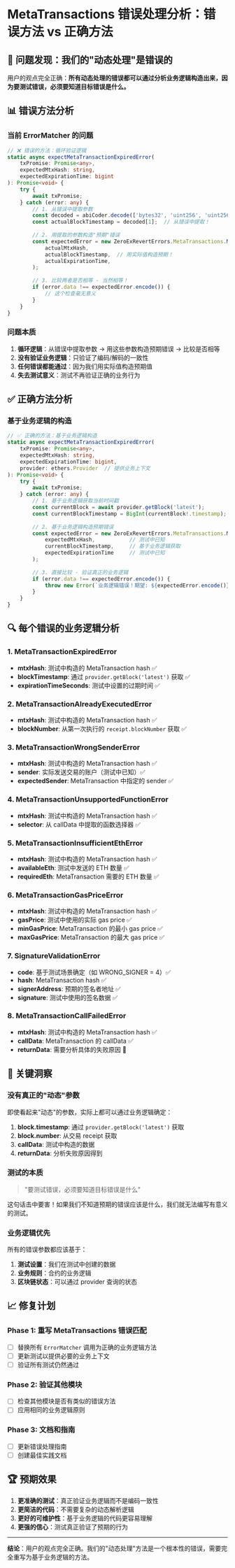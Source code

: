 # MetaTransactions 错误处理分析：错误方法 vs 正确方法

## 🚨 **问题发现：我们的"动态处理"是错误的**

用户的观点完全正确：**所有动态处理的错误都可以通过分析业务逻辑构造出来，因为要测试错误，必须要知道目标错误是什么。**

## 📊 **错误方法分析**

### **当前 ErrorMatcher 的问题**

```typescript
// ❌ 错误的方法：循环验证逻辑
static async expectMetaTransactionExpiredError(
    txPromise: Promise<any>,
    expectedMtxHash: string,
    expectedExpirationTime: bigint
): Promise<void> {
    try {
        await txPromise;
    } catch (error: any) {
        // 1. 从错误中提取参数
        const decoded = abiCoder.decode(['bytes32', 'uint256', 'uint256'], errorParams);
        const actualBlockTimestamp = decoded[1];  // 从错误中提取！
        
        // 2. 用提取的参数构造"预期"错误
        const expectedError = new ZeroExRevertErrors.MetaTransactions.MetaTransactionExpiredError(
            actualMtxHash,
            actualBlockTimestamp,  // 用实际值构造预期！
            actualExpirationTime,
        );
        
        // 3. 比较两者是否相等 - 当然相等！
        if (error.data !== expectedError.encode()) {
            // 这个检查毫无意义
        }
    }
}
```

### **问题本质**

1. **循环逻辑**：从错误中提取参数 → 用这些参数构造预期错误 → 比较是否相等
2. **没有验证业务逻辑**：只验证了编码/解码的一致性
3. **任何错误都能通过**：因为我们用实际值构造预期值
4. **失去测试意义**：测试不再验证正确的业务行为

## ✅ **正确方法分析**

### **基于业务逻辑的构造**

```typescript
// ✅ 正确的方法：基于业务逻辑构造
static async expectMetaTransactionExpiredError(
    txPromise: Promise<any>,
    expectedMtxHash: string,
    expectedExpirationTime: bigint,
    provider: ethers.Provider  // 提供业务上下文
): Promise<void> {
    try {
        await txPromise;
    } catch (error: any) {
        // 1. 基于业务逻辑获取当前时间戳
        const currentBlock = await provider.getBlock('latest');
        const currentBlockTimestamp = BigInt(currentBlock!.timestamp);
        
        // 2. 基于业务逻辑构造预期错误
        const expectedError = new ZeroExRevertErrors.MetaTransactions.MetaTransactionExpiredError(
            expectedMtxHash,           // 测试中已知
            currentBlockTimestamp,     // 基于业务逻辑获取
            expectedExpirationTime     // 测试中已知
        );
        
        // 3. 直接比较 - 验证真正的业务逻辑
        if (error.data !== expectedError.encode()) {
            throw new Error(`业务逻辑错误！期望: ${expectedError.encode()}, 实际: ${error.data}`);
        }
    }
}
```

## 🔍 **每个错误的业务逻辑分析**

### **1. MetaTransactionExpiredError**
- **mtxHash**: 测试中构造的 MetaTransaction hash ✅
- **blockTimestamp**: 通过 `provider.getBlock('latest')` 获取 ✅
- **expirationTimeSeconds**: 测试中设置的过期时间 ✅

### **2. MetaTransactionAlreadyExecutedError**
- **mtxHash**: 测试中构造的 MetaTransaction hash ✅
- **blockNumber**: 从第一次执行的 `receipt.blockNumber` 获取 ✅

### **3. MetaTransactionWrongSenderError**
- **mtxHash**: 测试中构造的 MetaTransaction hash ✅
- **sender**: 实际发送交易的账户（测试中已知）✅
- **expectedSender**: MetaTransaction 中指定的 sender ✅

### **4. MetaTransactionUnsupportedFunctionError**
- **mtxHash**: 测试中构造的 MetaTransaction hash ✅
- **selector**: 从 callData 中提取的函数选择器 ✅

### **5. MetaTransactionInsufficientEthError**
- **mtxHash**: 测试中构造的 MetaTransaction hash ✅
- **availableEth**: 测试中发送的 ETH 数量 ✅
- **requiredEth**: MetaTransaction 需要的 ETH 数量 ✅

### **6. MetaTransactionGasPriceError**
- **mtxHash**: 测试中构造的 MetaTransaction hash ✅
- **gasPrice**: 测试中使用的实际 gas price ✅
- **minGasPrice**: MetaTransaction 的最小 gas price ✅
- **maxGasPrice**: MetaTransaction 的最大 gas price ✅

### **7. SignatureValidationError**
- **code**: 基于测试场景确定（如 WRONG_SIGNER = 4）✅
- **hash**: MetaTransaction hash ✅
- **signerAddress**: 预期的签名者地址 ✅
- **signature**: 测试中使用的签名数据 ✅

### **8. MetaTransactionCallFailedError**
- **mtxHash**: 测试中构造的 MetaTransaction hash ✅
- **callData**: MetaTransaction 的 callData ✅
- **returnData**: 需要分析具体的失败原因 🔧

## 🎯 **关键洞察**

### **没有真正的"动态"参数**

即使看起来"动态"的参数，实际上都可以通过业务逻辑确定：

1. **block.timestamp**: 通过 `provider.getBlock('latest')` 获取
2. **block.number**: 从交易 receipt 获取
3. **callData**: 测试中构造的数据
4. **returnData**: 分析失败原因得到

### **测试的本质**

> "要测试错误，必须要知道目标错误是什么"

这句话击中要害！如果我们不知道预期的错误应该是什么，我们就无法编写有意义的测试。

### **业务逻辑优先**

所有的错误参数都应该基于：
1. **测试设置**：我们在测试中创建的数据
2. **业务规则**：合约的业务逻辑
3. **区块链状态**：可以通过 provider 查询的状态

## 📈 **修复计划**

### **Phase 1: 重写 MetaTransactions 错误匹配**
- [ ] 替换所有 `ErrorMatcher` 调用为正确的业务逻辑方法
- [ ] 更新测试以提供必要的业务上下文
- [ ] 验证所有测试仍然通过

### **Phase 2: 验证其他模块**
- [ ] 检查其他模块是否有类似的错误方法
- [ ] 应用相同的业务逻辑原则

### **Phase 3: 文档和指南**
- [ ] 更新错误处理指南
- [ ] 创建最佳实践文档

## 🏆 **预期效果**

1. **更准确的测试**：真正验证业务逻辑而不是编码一致性
2. **更简洁的代码**：不需要复杂的动态解析逻辑
3. **更好的可维护性**：基于业务逻辑的代码更容易理解
4. **更强的信心**：测试真正验证了预期的行为

---

**结论**：用户的观点完全正确。我们的"动态处理"方法是一个根本性的错误，需要完全重写为基于业务逻辑的方法。
